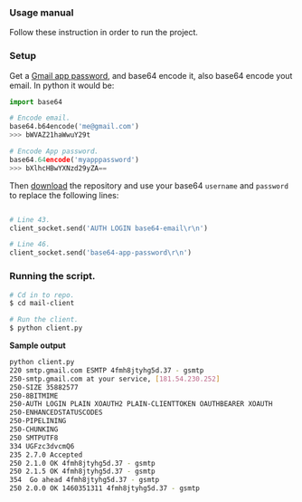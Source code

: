 ### Usage manual

Follow these instruction in order to run the project.

### Setup 

Get a [Gmail app password](https://security.google.com/settings/security/apppasswords), and base64 encode it, also base64 encode yout email. In python it would be:

```python
import base64

# Encode email.
base64.b64encode('me@gmail.com')
>>> bWVAZ21haWwuY29t

# Encode App password.
base64.64encode('myapppassword')
>>> bXlhcHBwYXNzd29yZA==
```

Then [download](https://github.com/PabloVallejo/mail-client/archive/master.zip) the repository and use your base64 `username` and `password` to replace the following lines:

```python

# Line 43.
client_socket.send('AUTH LOGIN base64-email\r\n')

# Line 46.
client_socket.send('base64-app-password\r\n')
```

### Running the script.

```bash
# Cd in to repo.
$ cd mail-client

# Run the client.
$ python client.py
```

**Sample output**
```bash
python client.py
220 smtp.gmail.com ESMTP 4fmh8jtyhg5d.37 - gsmtp
250-smtp.gmail.com at your service, [181.54.230.252]
250-SIZE 35882577
250-8BITMIME
250-AUTH LOGIN PLAIN XOAUTH2 PLAIN-CLIENTTOKEN OAUTHBEARER XOAUTH
250-ENHANCEDSTATUSCODES
250-PIPELINING
250-CHUNKING
250 SMTPUTF8
334 UGFzc3dvcmQ6
235 2.7.0 Accepted
250 2.1.0 OK 4fmh8jtyhg5d.37 - gsmtp
250 2.1.5 OK 4fmh8jtyhg5d.37 - gsmtp
354  Go ahead 4fmh8jtyhg5d.37 - gsmtp
250 2.0.0 OK 1460351311 4fmh8jtyhg5d.37 - gsmtp
```


